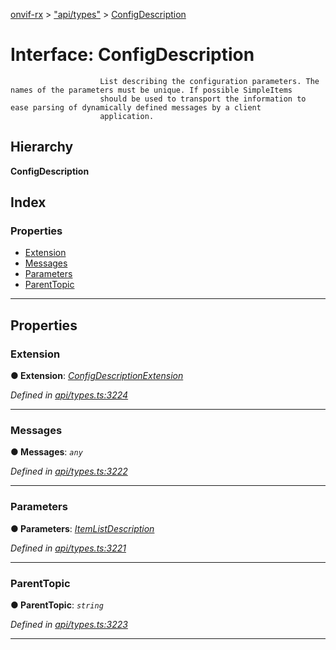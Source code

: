 [onvif-rx](../README.md) > ["api/types"](../modules/_api_types_.md) > [ConfigDescription](../interfaces/_api_types_.configdescription.md)

# Interface: ConfigDescription

```
                    List describing the configuration parameters. The names of the parameters must be unique. If possible SimpleItems
                    should be used to transport the information to ease parsing of dynamically defined messages by a client
                    application.
```

## Hierarchy

**ConfigDescription**

## Index

### Properties

* [Extension](_api_types_.configdescription.md#extension)
* [Messages](_api_types_.configdescription.md#messages)
* [Parameters](_api_types_.configdescription.md#parameters)
* [ParentTopic](_api_types_.configdescription.md#parenttopic)

---

## Properties

<a id="extension"></a>

###  Extension

**● Extension**: *[ConfigDescriptionExtension](_api_types_.configdescriptionextension.md)*

*Defined in [api/types.ts:3224](https://github.com/patrickmichalina/onvif-rx/blob/1596479/src/api/types.ts#L3224)*

___
<a id="messages"></a>

###  Messages

**● Messages**: *`any`*

*Defined in [api/types.ts:3222](https://github.com/patrickmichalina/onvif-rx/blob/1596479/src/api/types.ts#L3222)*

___
<a id="parameters"></a>

###  Parameters

**● Parameters**: *[ItemListDescription](_api_types_.itemlistdescription.md)*

*Defined in [api/types.ts:3221](https://github.com/patrickmichalina/onvif-rx/blob/1596479/src/api/types.ts#L3221)*

___
<a id="parenttopic"></a>

###  ParentTopic

**● ParentTopic**: *`string`*

*Defined in [api/types.ts:3223](https://github.com/patrickmichalina/onvif-rx/blob/1596479/src/api/types.ts#L3223)*

___

